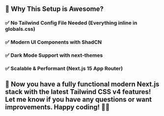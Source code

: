 ## 🎯 Why This Setup is Awesome?
### ✅ No Tailwind Config File Needed (Everything inline in globals.css)

### ✅ Modern UI Components with ShadCN

### ✅ Dark Mode Support with next-themes

### ✅ Scalable & Performant (Next.js 15 App Router)

## 🚀 Now you have a fully functional modern Next.js stack with the latest Tailwind CSS v4 features! Let me know if you have any questions or want improvements. Happy coding! 🎨🔥